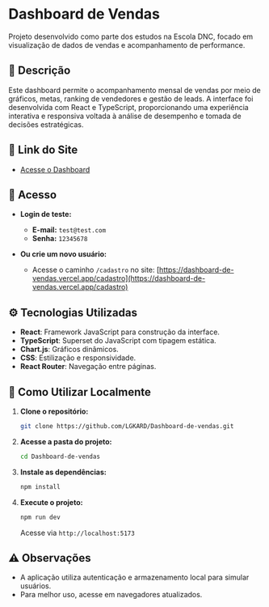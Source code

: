 # Dashboard de Vendas

Projeto desenvolvido como parte dos estudos na Escola DNC, focado em visualização de dados de vendas e acompanhamento de performance.

## 📌 Descrição

Este dashboard permite o acompanhamento mensal de vendas por meio de gráficos, metas, ranking de vendedores e gestão de leads. A interface foi desenvolvida com React e TypeScript, proporcionando uma experiência interativa e responsiva voltada à análise de desempenho e tomada de decisões estratégicas.

## 🔗 Link do Site

- [Acesse o Dashboard](https://dashboard-de-vendas.vercel.app/)

## 🔐 Acesso

- **Login de teste:**
  - **E-mail:** `test@test.com`
  - **Senha:** `12345678`

- **Ou crie um novo usuário:**
  - Acesse o caminho `/cadastro` no site: [https://dashboard-de-vendas.vercel.app/cadastro](https://dashboard-de-vendas.vercel.app/cadastro)

## ⚙️ Tecnologias Utilizadas

- **React**: Framework JavaScript para construção da interface.
- **TypeScript**: Superset do JavaScript com tipagem estática.
- **Chart.js**: Gráficos dinâmicos.
- **CSS**: Estilização e responsividade.
- **React Router**: Navegação entre páginas.

## 🚀 Como Utilizar Localmente

1. **Clone o repositório:**

   ```bash
   git clone https://github.com/LGKARD/Dashboard-de-vendas.git
   ```

2. **Acesse a pasta do projeto:**

   ```bash
   cd Dashboard-de-vendas
   ```

3. **Instale as dependências:**

   ```bash
   npm install
   ```

4. **Execute o projeto:**

   ```bash
   npm run dev
   ```

   Acesse via `http://localhost:5173`

## ⚠️ Observações

- A aplicação utiliza autenticação e armazenamento local para simular usuários.
- Para melhor uso, acesse em navegadores atualizados.


